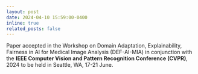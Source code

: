 ```yaml
---
layout: post
date: 2024-04-10 15:59:00-0400
inline: true
related_posts: false
---
```


Paper accepted in the Workshop on Domain Adaptation, Explainability, Fairness in AI for Medical Image Analysis (DEF-AI-MIA)
in conjunction with the **IEEE Computer Vision and Pattern Recognition Conference (CVPR)**, 2024 to be held in Seattle, WA, 17-21 June.
